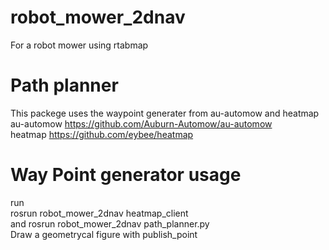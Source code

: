# robot_mower_2dnav
For a robot mower using rtabmap

# Path planner
This packege uses the waypoint generater from au-automow and heatmap  
au-automow https://github.com/Auburn-Automow/au-automow  
heatmap https://github.com/eybee/heatmap

# Way Point generator usage
run  
rosrun robot_mower_2dnav heatmap_client  
and
rosrun robot_mower_2dnav path_planner.py  
Draw a geometrycal figure with publish_point
 
